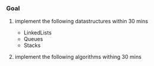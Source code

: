 ### Goal

1. implement the following datastructures within 30 mins
    - LinkedLists
    - Queues
    - Stacks
    
2. implement the following algorithms withing 30 mins
